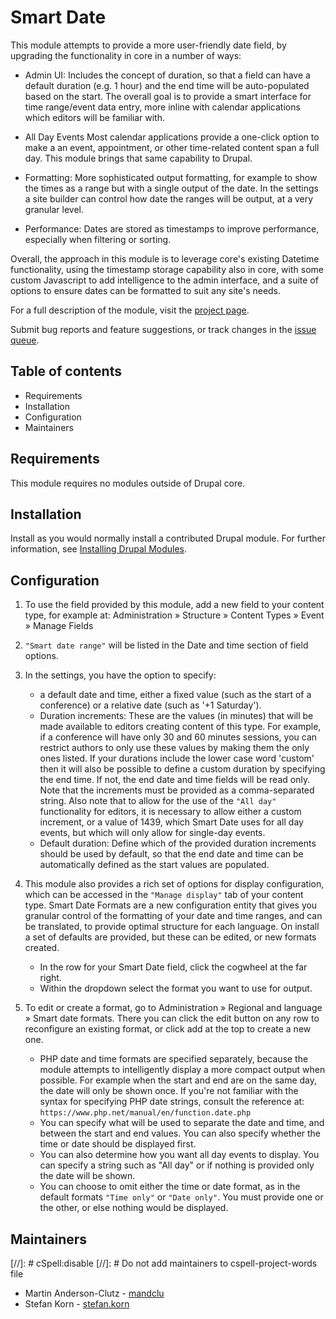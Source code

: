 # Smart Date

This module attempts to provide a more user-friendly date field, by upgrading
the functionality in core in a number of ways:

- Admin UI: Includes the concept of duration, so that a field can have a default
  duration (e.g. 1 hour) and the end time will be auto-populated based on the
  start. The overall goal is to provide a smart interface for time range/event
  data entry, more inline with calendar applications which editors will be
  familiar with.

- All Day Events Most calendar applications provide a one-click option to make
  a an event, appointment, or other time-related content span a full day. This
  module brings that same capability to Drupal.

- Formatting: More sophisticated output formatting, for example to show the
  times as a range but with a single output of the date. In the settings a site
  builder can control how date the ranges will be output, at a very granular
  level.

- Performance: Dates are stored as timestamps to improve performance, especially
  when filtering or sorting.

Overall, the approach in this module is to leverage core's existing Datetime
functionality, using the timestamp storage capability also in core, with some
custom Javascript to add intelligence to the admin interface, and a suite of
options to ensure dates can be formatted to suit any site's needs.

For a full description of the module, visit the
[project page](https://www.drupal.org/project/smart_date).

Submit bug reports and feature suggestions, or track changes in the
[issue queue](https://www.drupal.org/project/issues/smart_date).


## Table of contents

- Requirements
- Installation
- Configuration
- Maintainers


## Requirements

This module requires no modules outside of Drupal core.


## Installation

Install as you would normally install a contributed Drupal module. For further
information, see
[Installing Drupal Modules](https://www.drupal.org/docs/extending-drupal/installing-drupal-modules).


## Configuration

1. To use the field provided by this module, add a new field to your content
   type, for example at:
   Administration » Structure » Content Types » Event » Manage Fields
2. `"Smart date range"` will be listed in the Date and time section of field options.
3. In the settings, you have the option to specify:
    - a default date and time, either a fixed value (such as the start of a
      conference) or a relative date (such as '+1 Saturday').
    - Duration increments: These are the values (in minutes) that will be made
      available to editors creating content of this type. For example, if a
      conference will have only 30 and 60 minutes sessions, you can restrict
      authors to only use these values by making them the only ones listed. If
      your durations include the lower case word 'custom' then it will also be
      possible to define a custom duration by specifying the end time. If not,
      the end date and time fields will be read only. Note that the increments
      must be provided as a comma-separated string. Also note that to allow for
      the use of the `"All day"` functionality for editors, it is necessary to
      allow either a custom increment, or a value of 1439, which Smart Date uses
      for all day events, but which will only allow for single-day events.
    - Default duration: Define which of the provided duration increments should
      be used by default, so that the end date and time can be automatically
      defined as the start values are populated.
4. This module also provides a rich set of options for display configuration,
   which can be accessed in the `"Manage display"` tab of your content type.
   Smart Date Formats are a new configuration entity that gives you granular
   control of the formatting of your date and time ranges, and can be
   translated, to provide optimal structure for each language. On install a set
   of defaults are provided, but these can be edited, or new formats created.
    - In the row for your Smart Date field, click the cogwheel at the far right.
    - Within the dropdown select the format you want to use for output.

5. To edit or create a format, go to Administration » Regional and language
   » Smart date formats. There you can click the edit button on any row to
   reconfigure an existing format, or click add at the top to create a new one.
    - PHP date and time formats are specified separately, because the module
      attempts to intelligently display a more compact output when possible. For
      example when the start and end are on the same day, the date will only be
      shown once. If you're not familiar with the syntax for specifying PHP date
      strings, consult the reference at:
      `https://www.php.net/manual/en/function.date.php`
    - You can specify what will be used to separate the date and time, and
      between the start and end values. You can also specify whether the time or
      date should be displayed first.
    - You can also determine how you want all day events to display. You can
      specify a string such as "All day" or if nothing is provided only the date
      will be shown.
    - You can choose to omit either the time or date format, as in the default
      formats `"Time only"` or `"Date only"`. You must provide one or the other,
      or else nothing would be displayed.


## Maintainers
[//]: # cSpell:disable
[//]: # Do not add maintainers to cspell-project-words file


- Martin Anderson-Clutz - [mandclu](https://www.drupal.org/u/mandclu)
- Stefan Korn - [stefan.korn](https://www.drupal.org/u/stefankorn)
